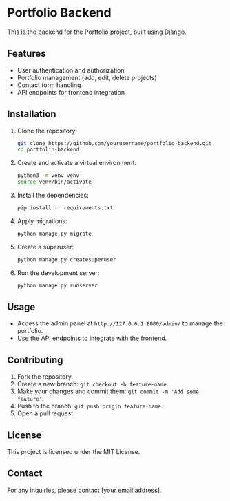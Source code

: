 # Portfolio Backend

This is the backend for the Portfolio project, built using Django.

## Features

- User authentication and authorization
- Portfolio management (add, edit, delete projects)
- Contact form handling
- API endpoints for frontend integration

## Installation

1. Clone the repository:
    ```bash
    git clone https://github.com/yourusername/portfolio-backend.git
    cd portfolio-backend
    ```

2. Create and activate a virtual environment:
    ```bash
    python3 -m venv venv
    source venv/bin/activate
    ```

3. Install the dependencies:
    ```bash
    pip install -r requirements.txt
    ```

4. Apply migrations:
    ```bash
    python manage.py migrate
    ```

5. Create a superuser:
    ```bash
    python manage.py createsuperuser
    ```

6. Run the development server:
    ```bash
    python manage.py runserver
    ```

## Usage

- Access the admin panel at `http://127.0.0.1:8000/admin/` to manage the portfolio.
- Use the API endpoints to integrate with the frontend.

## Contributing

1. Fork the repository.
2. Create a new branch: `git checkout -b feature-name`.
3. Make your changes and commit them: `git commit -m 'Add some feature'`.
4. Push to the branch: `git push origin feature-name`.
5. Open a pull request.

## License

This project is licensed under the MIT License.

## Contact

For any inquiries, please contact [your email address].
